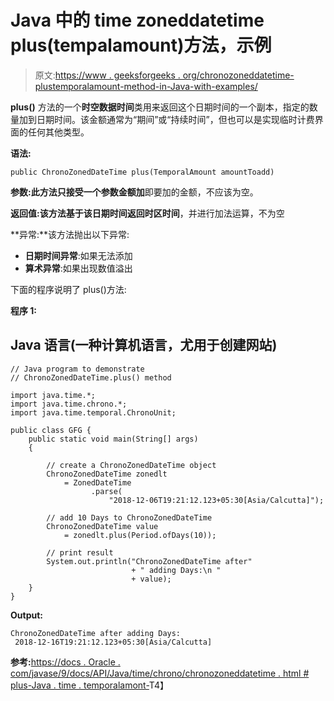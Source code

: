 # Java 中的 time zoneddatetime plus(tempalamount)方法，示例

> 原文:[https://www . geeksforgeeks . org/chronozoneddatetime-plustemporalamount-method-in-Java-with-examples/](https://www.geeksforgeeks.org/chronozoneddatetime-plustemporalamount-method-in-java-with-examples/)

**plus()** 方法的一个**时空数据时间**类用来返回这个日期时间的一个副本，指定的数量加到日期时间。该金额通常为“期间”或“持续时间”，但也可以是实现临时计费界面的任何其他类型。

**语法:**

```
public ChronoZonedDateTime plus(TemporalAmount amountToadd)
```

**参数:**此方法只接受一个参数**金额加**即要加的金额，不应该为空。

**返回值:**该方法基于该日期时间返回**时区时间**，并进行加法运算，不为空

**异常:**该方法抛出以下异常:

*   **日期时间异常**:如果无法添加
*   **算术异常**:如果出现数值溢出

下面的程序说明了 plus()方法:

**程序 1:**

## Java 语言(一种计算机语言，尤用于创建网站)

```
// Java program to demonstrate
// ChronoZonedDateTime.plus() method

import java.time.*;
import java.time.chrono.*;
import java.time.temporal.ChronoUnit;

public class GFG {
    public static void main(String[] args)
    {

        // create a ChronoZonedDateTime object
        ChronoZonedDateTime zonedlt
            = ZonedDateTime
                  .parse(
                      "2018-12-06T19:21:12.123+05:30[Asia/Calcutta]");

        // add 10 Days to ChronoZonedDateTime
        ChronoZonedDateTime value
            = zonedlt.plus(Period.ofDays(10));

        // print result
        System.out.println("ChronoZonedDateTime after"
                           + " adding Days:\n "
                           + value);
    }
}
```

**Output:** 

```
ChronoZonedDateTime after adding Days:
 2018-12-16T19:21:12.123+05:30[Asia/Calcutta]
```

**参考:**[https://docs . Oracle . com/javase/9/docs/API/Java/time/chrono/chronozoneddatetime . html # plus-Java . time . temporalamont-](https://docs.oracle.com/javase/9/docs/api/java/time/chrono/ChronoZonedDateTime.html#plus-java.time.temporal.TemporalAmount-)T4】